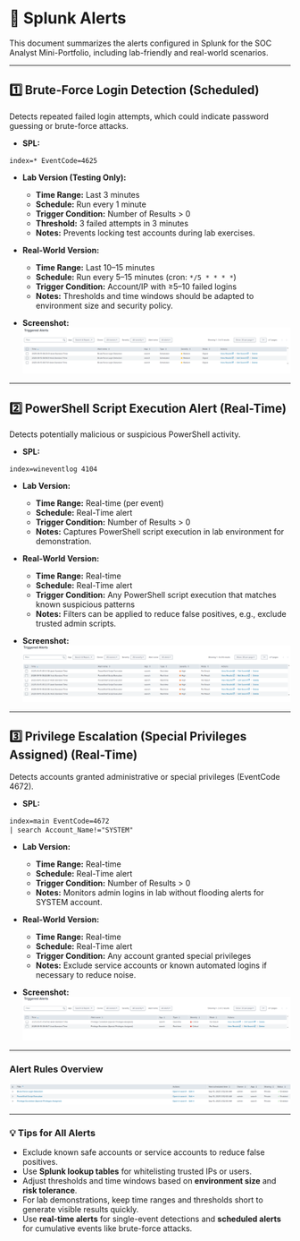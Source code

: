# 🚨 Splunk Alerts

This document summarizes the alerts configured in Splunk for the SOC Analyst Mini-Portfolio, including lab-friendly and real-world scenarios.

---

## 1️⃣ Brute-Force Login Detection (Scheduled)

Detects repeated failed login attempts, which could indicate password guessing or brute-force attacks.

- **SPL:**
```spl
index=* EventCode=4625
```

- **Lab Version (Testing Only):**
  - **Time Range:** Last 3 minutes  
  - **Schedule:** Run every 1 minute  
  - **Trigger Condition:** Number of Results > 0  
  - **Threshold:** 3 failed attempts in 3 minutes  
  - **Notes:** Prevents locking test accounts during lab exercises.

- **Real-World Version:**
  - **Time Range:** Last 10–15 minutes  
  - **Schedule:** Run every 5–15 minutes (cron: `*/5 * * * *`)  
  - **Trigger Condition:** Account/IP with ≥5–10 failed logins  
  - **Notes:** Thresholds and time windows should be adapted to environment size and security policy.

- **Screenshot:**  
![Brute Force Alert](../04-Screenshots/Alerts/02-Brute_Force_Login_Detection.png)

---

## 2️⃣ PowerShell Script Execution Alert (Real-Time)

Detects potentially malicious or suspicious PowerShell activity.

- **SPL:**
```spl
index=wineventlog 4104
```

- **Lab Version:**
  - **Time Range:** Real-time (per event)  
  - **Schedule:** Real-Time alert  
  - **Trigger Condition:** Number of Results > 0  
  - **Notes:** Captures PowerShell script execution in lab environment for demonstration.

- **Real-World Version:**
  - **Time Range:** Real-time  
  - **Schedule:** Real-Time alert  
  - **Trigger Condition:** Any PowerShell script execution that matches known suspicious patterns  
  - **Notes:** Filters can be applied to reduce false positives, e.g., exclude trusted admin scripts.

- **Screenshot:**  
![PowerShell Alert](../04-Screenshots/Alerts/03-PowerShell_Alerts.png)

---

## 3️⃣ Privilege Escalation (Special Privileges Assigned) (Real-Time)

Detects accounts granted administrative or special privileges (EventCode 4672).

- **SPL:**
```spl
index=main EventCode=4672
| search Account_Name!="SYSTEM"
```

- **Lab Version:**
  - **Time Range:** Real-time  
  - **Schedule:** Real-Time alert  
  - **Trigger Condition:** Number of Results > 0  
  - **Notes:** Monitors admin logins in lab without flooding alerts for SYSTEM account.

- **Real-World Version:**
  - **Time Range:** Real-time  
  - **Schedule:** Real-Time alert  
  - **Trigger Condition:** Any account granted special privileges  
  - **Notes:** Exclude service accounts or known automated logins if necessary to reduce noise.

- **Screenshot:**  
![Privilege Escalation Alert](../04-Screenshots/Alerts/04-Privilege_Escalation.png)

---

### Alert Rules Overview
![Alert Rules Overview](../04-Screenshots/Alerts/01-Alert_Rules.png)

---
### 💡 Tips for All Alerts
- Exclude known safe accounts or service accounts to reduce false positives.  
- Use **Splunk lookup tables** for whitelisting trusted IPs or users.  
- Adjust thresholds and time windows based on **environment size** and **risk tolerance**.  
- For lab demonstrations, keep time ranges and thresholds short to generate visible results quickly.  
- Use **real-time alerts** for single-event detections and **scheduled alerts** for cumulative events like brute-force attacks.
